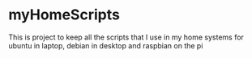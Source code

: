 myHomeScripts
=============

This is project to keep all the scripts that I use in my home systems for ubuntu in laptop, debian in desktop and raspbian on the pi
